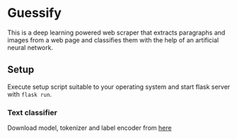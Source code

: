 # Guessify

This is a deep learning powered web scraper that extracts paragraphs and images from a web page and classifies them with the help of an artificial neural network.

## Setup
Execute setup script suitable to your operating system and start flask server with `flask run`.

### Text classifier
Download model, tokenizer and label encoder from [here](https://drive.google.com/drive/folders/1vbcoxmtzY6V-2lVl2PeSswlha44xKCO5?usp=sharing)